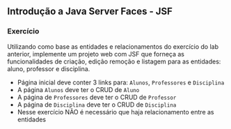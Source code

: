 ## Introdução a Java Server Faces - JSF
### Exercício

Utilizando como base as entidades e relacionamentos do exercício do lab anterior, implemente um projeto web com JSF que forneça as funcionalidades de criação, edição remoção e listagem para as entidades: aluno, professor e disciplina. 
  * Página inicial deve conter 3 links para: `Alunos`, `Professores` e  `Disciplina`
  * A página `Alunos` deve ter o CRUD de `Aluno`
  * A página de `Professores` deve ter o CRUD de `Professor`
  * A página de `Disciplina` deve ter o CRUD de `Disciplina`
  * Nesse exercício NÃO é necessário que haja relacionamento entre as entidades
